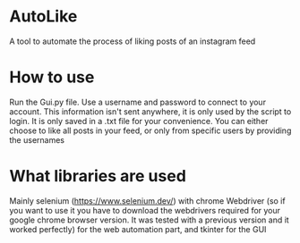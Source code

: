 # AutoLike

A tool to automate the process of liking posts of an instagram feed

# How to use

Run the Gui.py file. Use a username and password to connect to your account. This information isn't sent anywhere, it is only used by the script to login. It is only saved in a .txt file for your convenience. You can either choose to like all posts in your feed, or only from specific users by providing the usernames

# What libraries are used

Mainly selenium (https://www.selenium.dev/) with chrome Webdriver (so if you want to use it you have to download the webdrivers required for your google chrome browser version. It was tested with a previous version and it worked perfectly) for the web automation part, and tkinter for the GUI
